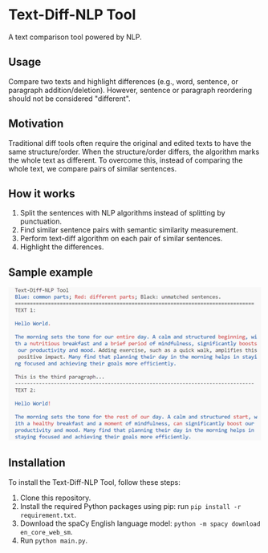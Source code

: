 # Text-Diff-NLP Tool
A text comparison tool powered by NLP.

## Usage
Compare two texts and highlight differences (e.g., word, sentence, or paragraph addition/deletion). However, sentence or paragraph reordering should not be considered "different".

## Motivation 
Traditional diff tools often require the original and edited texts to have the same structure/order. When the structure/order differs, the algorithm marks the whole text as different. To overcome this, instead of comparing the whole text, we compare pairs of similar sentences.

## How it works
1. Split the sentences with NLP algorithms instead of splitting by punctuation.
2. Find similar sentence pairs with semantic similarity measurement.
3. Perform text-diff algorithm on each pair of similar sentences.
4. Highlight the differences.

## Sample example
![image](images/text-diff-nlp.png)

## Installation
To install the Text-Diff-NLP Tool, follow these steps:
1. Clone this repository.
2. Install the required Python packages using pip: run `pip install -r requirement.txt`.
3. Download the spaCy English language model: `python -m spacy download en_core_web_sm`.
4. Run `python main.py`.


